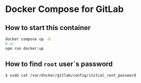 # Docker Compose for GitLab

## How to start this container

```bash
docker compose up -d
# or
npm run docker:up
```

## How to find `root` user`s password

```bash
$ sudo cat /var/docker/gitlab/config/initial_root_password
```

